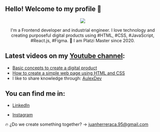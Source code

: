 Hello! Welcome to my profile 👋
-

<p align="center">
     <img src="https://user-images.githubusercontent.com/56690309/109430971-f5915400-79d1-11eb-80cb-a016dc4630b2.jpg">
</p>
<p align="center">
   I'm a Frontend developer and industrial engineer. 
   I love technology and creating purposeful digital products using #HTML, #CSS, #JavaScript, #React.js, #Figma.
💚 I am Platzi Master since 2020.
</p>

## Latest videos on my [Youtube channel](https://www.youtube.com/channel/UCBLtL35DrC7NJijRT6BjZ7w):

 - [Basic concepts to create a digital product](https://www.youtube.com/watch?v=ez7ytschl48&t=10s)
 - [How to create a simple web page using HTML and CSS](https://www.youtube.com/watch?v=0zP57sLhl6o)
 - I like to share knowledge through: [AulexDev](https://www.facebook.com/AulexDev)

## You can find me in:

- [LinkedIn](https://www.linkedin.com/in/juanherreraca/)

- [Instagram](https://www.instagram.com/juanchoherrera27/)


:fire: ¿Do we create something together? -> juanherreraca.95@gmail.com 

<!--
**jshc27/jshc27** is a ✨ _special_ ✨ repository because its `README.md` (this file) appears on your GitHub profile.
-->
